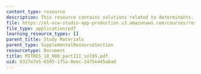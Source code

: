 ```yaml
---
content_type: resource
description: This resource contains solutions related to determinants.
file: https://ol-ocw-studio-app-production.s3.amazonaws.com/courses/res-18-008-calculus-revisited-complex-variables-differential-equations-and-linear-algebra-fall-2011/6327e7e565951f5a0eec2475e445a8ad_MITRES_18_008_partIII_sol05.pdf
file_type: application/pdf
learning_resource_types: []
parent_title: Study Materials
parent_type: SupplementalResourceSection
resourcetype: Document
title: MITRES_18_008_partIII_sol05.pdf
uid: 6327e7e5-6595-1f5a-0eec-2475e445a8ad
---
```

